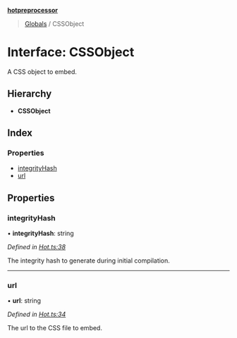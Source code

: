 **[hotpreprocessor](../README.md)**

> [Globals](../globals.md) / CSSObject

# Interface: CSSObject

A CSS object to embed.

## Hierarchy

* **CSSObject**

## Index

### Properties

* [integrityHash](cssobject.md#integrityhash)
* [url](cssobject.md#url)

## Properties

### integrityHash

•  **integrityHash**: string

*Defined in [Hot.ts:38](https://github.com/OurFreeLight/HotPreprocessor/blob/086eb28/src/Hot.ts#L38)*

The integrity hash to generate during initial compilation.

___

### url

•  **url**: string

*Defined in [Hot.ts:34](https://github.com/OurFreeLight/HotPreprocessor/blob/086eb28/src/Hot.ts#L34)*

The url to the CSS file to embed.
